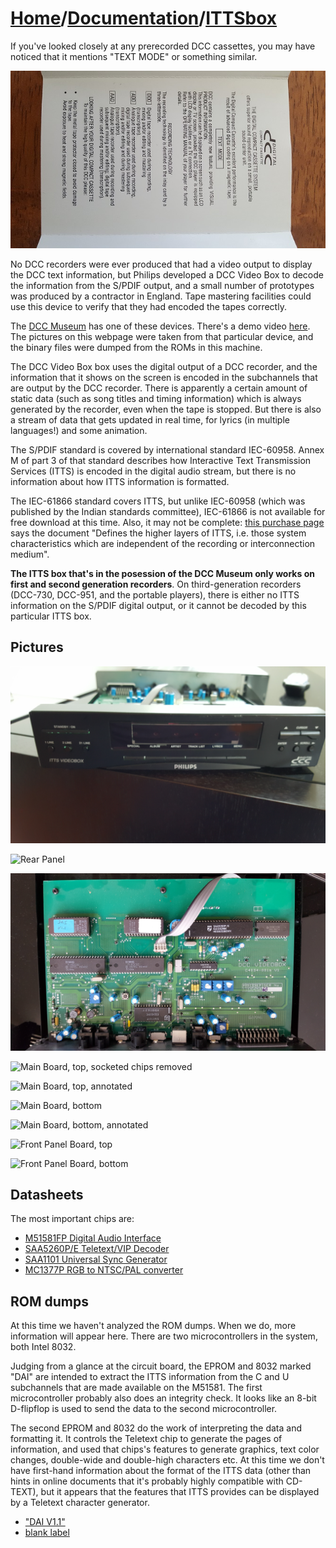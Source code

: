 # [Home](../..)/[Documentation](..)/[ITTSbox](.)
If you've looked closely at any prerecorded DCC cassettes, you may have noticed that it mentions "TEXT MODE" or something similar.

![Mention of TEXT MODE on a liner of a prerecorded DCC](./0%20liner.jpg)

No DCC recorders were ever produced that had a video output to display the DCC text information, but Philips developed a DCC Video Box to decode the information from the S/PDIF output, and a small number of prototypes was produced by a contractor in England. Tape mastering facilities could use this device to verify that they had encoded the tapes correctly.

The [DCC Museum](http://dccmuseum.com) has one of these devices. There's a demo video [here](https://youtu.be/c4D_DNBCdAA). The pictures on this webpage were taken from that particular device, and the binary files were dumped from the ROMs in this machine.

The DCC Video Box box uses the digital output of a DCC recorder, and the information that it shows on the screen is encoded in the subchannels that are output by the DCC recorder. There is apparently a certain amount of static data (such as song titles and timing information) which is always generated by the recorder, even when the tape is stopped. But there is also a stream of data that gets updated in real time, for lyrics (in multiple languages!) and some animation.

The S/PDIF standard is covered by international standard IEC-60958. Annex M of part 3 of that standard describes how Interactive Text Transmission Services (ITTS) is encoded in the digital audio stream, but there is no information about how ITTS information is formatted.

The IEC-61866 standard covers ITTS, but unlike IEC-60958 (which was published by the Indian standards committee), IEC-61866 is not available for free download at this time. Also, it may not be complete: [this purchase page](https://reference.globalspec.com/standard/3887235/iec-61866-1997-audiovisual-systems-interactive-text-transmission-system-itts) says the document "Defines the higher layers of ITTS, i.e. those system characteristics which are independent of the recording or interconnection medium".   
 
**The ITTS box that's in the posession of the DCC Museum only works on first and second generation recorders**. On third-generation recorders (DCC-730, DCC-951, and the portable players), there is either no ITTS information on the S/PDIF digital output, or it cannot be decoded by this particular ITTS box.
 
## Pictures

![Front Panel](./1%20front.jpg)

![Rear Panel](./2%20rear.jpg)

![Main Board, top](./3%20main%20top.jpg)

![Main Board, top, socketed chips removed](./4%20main%20top%20chips%20removed.jpg)

![Main Board, top, annotated](./5%20main%20top%20annotated.jpg)

![Main Board, bottom](./6%20main%20bottom.jpg)

![Main Board, bottom, annotated](./7%20main%20bottom%20annotated.jpg)

![Front Panel Board, top](./8%20front%20top.jpg)

![Front Panel Board, bottom](./9%20front%20bottom.jpg)

## Datasheets
The most important chips are:

* [M51581FP Digital Audio Interface](./M51581FP.pdf)
* [SAA5260P/E Teletext/VIP Decoder](./SAA5260PE.pdf)
* [SAA1101 Universal Sync Generator](./SAA1101.pdf)
* [MC1377P RGB to NTSC/PAL converter](./MC1377P.pdf)

## ROM dumps
At this time we haven't analyzed the ROM dumps. When we do, more information will appear here. There are two microcontrollers in the system, both Intel 8032.

Judging from a glance at the circuit board, the EPROM and 8032 marked "DAI" are intended to extract the ITTS information from the C and U subchannels that are made available on the M51581. The first microcontroller probably also does an integrity check. It looks like an 8-bit D-flipflop is used to send the data to the second microcontroller. 

The second EPROM and 8032 do the work of interpreting the data and formatting it. It controls the Teletext chip to generate the pages of information, and used that chips's features to generate graphics, text color changes, double-wide and double-high characters etc. At this time we don't have first-hand information about the format of the ITTS data (other than hints in online documents that it's probably highly compatible with CD-TEXT), but it appears that the features that ITTS provides can be displayed by a Teletext character generator.  
 
* ["DAI V1.1"](./ITTS%20DAI%20V1.1.bin)
* [blank label](./ITTS%20blank%20label.bin)